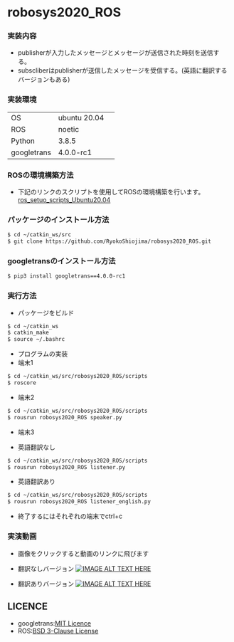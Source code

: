 # robosys2020_ROS

### 実装内容
 - publisherが入力したメッセージとメッセージが送信された時刻を送信する。
 - subscliberはpublisherが送信したメッセージを受信する。(英語に翻訳するバージョンもある)

### 実装環境
|             |              |     | 
| ----------- | ------------ | --- | 
| OS          | ubuntu 20.04 |     | 
| ROS         | noetic       |     | 
| Python      | 3.8.5        |     | 
| googletrans | 4.0.0-rc1    |     | 

### ROSの環境構築方法
 - 下記のリンクのスクリプトを使用してROSの環境構築を行います。
   [ros_setuo_scripts_Ubuntu20.04](https://github.com/ryuichiueda/ros_setup_scripts_Ubuntu20.04_server)

### パッケージのインストール方法
```sh
$ cd ~/catkin_ws/src
$ git clone https://github.com/RyokoShiojima/robosys2020_ROS.git
```

### googletransのインストール方法
```sh
$ pip3 install googletrans==4.0.0-rc1
```

### 実行方法
 - パッケージをビルド
 ```sh
 $ cd ~/catkin_ws
 $ catkin_make
 $ source ~/.bashrc
 ```
 
 - プログラムの実装
  - 端末1 
  ```sh
  $ cd ~/catkin_ws/src/robosys2020_ROS/scripts
  $ roscore
  ```

  - 端末2
  ```sh
  $ cd ~/catkin_ws/src/robosys2020_ROS/scripts
  $ rousrun robosys2020_ROS speaker.py
  ```

  - 端末3

   - 英語翻訳なし
   ```sh
   $ cd ~/catkin_ws/src/robosys2020_ROS/scripts
   $ rousrun robosys2020_ROS listener.py
   ```

   - 英語翻訳あり
   ```sh
   $ cd ~/catkin_ws/src/robosys2020_ROS/scripts
   $ rousrun robosys2020_ROS listener_english.py
   ```

   - 終了するにはそれぞれの端末でctrl+c

### 実演動画

 - 画像をクリックすると動画のリンクに飛びます

  - 翻訳なしバージョン
  [![IMAGE ALT TEXT HERE](http://img.youtube.com/vi/DbEM8GMXG3I/0.jpg)](https://youtu.be/DbEM8GMXG3I) 

  - 翻訳ありバージョン
  [![IMAGE ALT TEXT HERE](http://img.youtube.com/vi/7IUDDHJ30jg/0.jpg)](https://youtu.be/7IUDDHJ30jg)

## LICENCE
 - googletrans:[MIT Licence](https://pypi.org/project/googletrans/4.0.0rc1/)
 - ROS:[BSD 3-Clause License](https://github.com/RyokoShiojima/robosys2020_ROS/blob/main/LICENSE)
